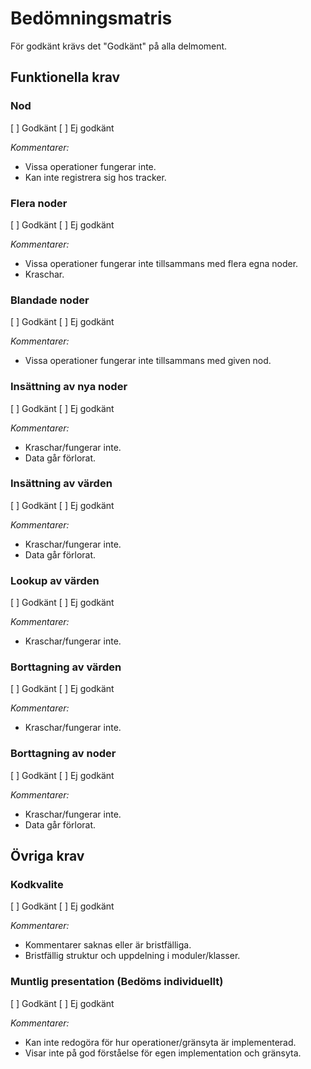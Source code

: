 # Bedömningsmatris
För godkänt krävs det "Godkänt" på alla delmoment.

## Funktionella krav

### Nod
[ ] Godkänt
[ ] Ej godkänt

*Kommentarer:*
- Vissa operationer fungerar inte.
- Kan inte registrera sig hos tracker.


### Flera noder
[ ] Godkänt
[ ] Ej godkänt

*Kommentarer:*
- Vissa operationer fungerar inte tillsammans med flera egna noder.
- Kraschar.


### Blandade noder
[ ] Godkänt
[ ] Ej godkänt

*Kommentarer:*
- Vissa operationer fungerar inte tillsammans med given nod.


### Insättning av nya noder
[ ] Godkänt
[ ] Ej godkänt

*Kommentarer:*
- Kraschar/fungerar inte.
- Data går förlorat.


### Insättning av värden
[ ] Godkänt
[ ] Ej godkänt

*Kommentarer:*
- Kraschar/fungerar inte.
- Data går förlorat.


### Lookup av värden
[ ] Godkänt
[ ] Ej godkänt

*Kommentarer:*
- Kraschar/fungerar inte.


### Borttagning av värden
[ ] Godkänt
[ ] Ej godkänt

*Kommentarer:*
- Kraschar/fungerar inte.


### Borttagning av noder
[ ] Godkänt
[ ] Ej godkänt

*Kommentarer:*
- Kraschar/fungerar inte.
- Data går förlorat.


## Övriga krav

### Kodkvalite
[ ] Godkänt
[ ] Ej godkänt

*Kommentarer:*
- Kommentarer saknas eller är bristfälliga.
- Bristfällig struktur och uppdelning i moduler/klasser.


### Muntlig presentation (Bedöms individuellt)
[ ] Godkänt
[ ] Ej godkänt

*Kommentarer:*
- Kan inte redogöra för hur operationer/gränsyta är implementerad.
- Visar inte på god förståelse för egen implementation och gränsyta.
